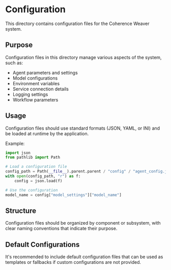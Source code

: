 # Configuration

This directory contains configuration files for the Coherence Weaver system.

## Purpose

Configuration files in this directory manage various aspects of the system, such as:

- Agent parameters and settings
- Model configurations
- Environment variables
- Service connection details
- Logging settings
- Workflow parameters

## Usage

Configuration files should use standard formats (JSON, YAML, or INI) and be loaded at runtime by the application.

Example:
```python
import json
from pathlib import Path

# Load a configuration file
config_path = Path(__file__).parent.parent / "config" / "agent_config.json"
with open(config_path, "r") as f:
    config = json.load(f)

# Use the configuration
model_name = config["model_settings"]["model_name"]
```

## Structure

Configuration files should be organized by component or subsystem, with clear naming conventions that indicate their purpose.

## Default Configurations

It's recommended to include default configuration files that can be used as templates or fallbacks if custom configurations are not provided.
